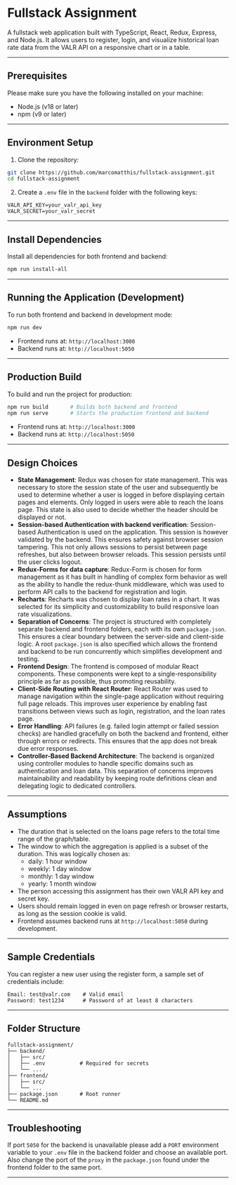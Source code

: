 # Fullstack Assignment

A fullstack web application built with TypeScript, React, Redux, Express, and Node.js. It allows users to register, login, and visualize historical loan rate data from the VALR API on a responsive chart or in a table.

---

## Prerequisites

Please make sure you have the following installed on your machine:

- Node.js (v18 or later)
- npm (v9 or later)

---

## Environment Setup

1. Clone the repository:

```bash
git clone https://github.com/marcomatthis/fullstack-assignment.git
cd fullstack-assignment
```

2. Create a `.env` file in the `backend` folder with the following keys:

```
VALR_API_KEY=your_valr_api_key
VALR_SECRET=your_valr_secret
```

---

## Install Dependencies

Install all dependencies for both frontend and backend:

```bash
npm run install-all
```

---

## Running the Application (Development)

To run both frontend and backend in development mode:

```bash
npm run dev
```

- Frontend runs at: `http://localhost:3000`
- Backend runs at: `http://localhost:5050`

---

## Production Build

To build and run the project for production:

```bash
npm run build       # Builds both backend and frontend
npm run serve       # Starts the production frontend and backend
```

- Frontend runs at: `http://localhost:3000`
- Backend runs at: `http://localhost:5050`

---

## Design Choices

- **State Management**: Redux was chosen for state management. This was necessary to store the session state of the user and subsequently be used to determine whether a user is logged in before displaying certain pages and elements. Only logged in users were able to reach the loans page. This state is also used to decide whether the header should be displayed or not.
- **Session-based Authentication with backend verification**: Session-based Authentication is used on the application. This session is however validated by the backend. This ensures safety against browser session tampering. This not only allows sessions to persist between page refreshes, but also between browser reloads. This session persists until the user clicks logout.
- **Redux-Forms for data capture**: Redux-Form is chosen for form management as it has built in handling of complex form behavior as well as the ability to handle the redux-thunk middleware, which was used to perform API calls to the backend for registration and login.
- **Recharts**: Recharts was chosen to display loan rates in a chart. It was selected for its simplicity and customizability to build responsive loan rate visualizations.
- **Separation of Concerns**: The project is structured with completely separate backend and frontend folders, each with its own `package.json`. This ensures a clear boundary between the server-side and client-side logic. A root `package.json` is also specified which allows the frontend and backend to be run concurrently which simplifies development and testing.
- **Frontend Design**: The frontend is composed of modular React components. These components were kept to a single-responsibility principle as far as possible, thus promoting reusability.
- **Client-Side Routing with React Router**: React Router was used to manage navigation within the single-page application without requiring full page reloads. This improves user experience by enabling fast transitions between views such as login, registration, and the loan rates page.
- **Error Handling**: API failures (e.g. failed login attempt or failed session checks) are handled gracefully on both the backend and frontend, either through errors or redirects. This ensures that the app does not break due error responses.
- **Controller-Based Backend Architecture**: The backend is organized using controller modules to handle specific domains such as authentication and loan data. This separation of concerns improves maintainability and readability by keeping route definitions clean and delegating logic to dedicated controllers.

---

## Assumptions

- The duration that is selected on the loans page refers to the total time range of the graph/table.
- The window to which the aggregation is applied is a subset of the duration. This was logically chosen as:
  - daily: 1 hour window
  - weekly: 1 day window
  - monthly: 1 day window
  - yearly: 1 month window
- The person accessing this assignment has their own VALR API key and secret key.
- Users should remain logged in even on page refresh or browser restarts, as long as the session cookie is valid.
- Frontend assumes backend runs at `http://localhost:5050` during development.

---

## Sample Credentials

You can register a new user using the register form, a sample set of credentials include:

```
Email: test@valr.com    # Valid email
Password: test1234      # Password of at least 8 characters
```

---

## Folder Structure

```
fullstack-assignment/
├── backend/
│   ├── src/
│   ├── .env           # Required for secrets
│   └── ...
├── frontend/
│   ├── src/
│   └── ...
├── package.json       # Root runner
└── README.md
```

---

## Troubleshooting

If port `5050` for the backend is unavailable please add a `PORT` environment variable to your `.env` file in the backend folder and choose an available port. Also change the port of the `proxy` in the `package.json` found under the frontend folder to the same port.

---
